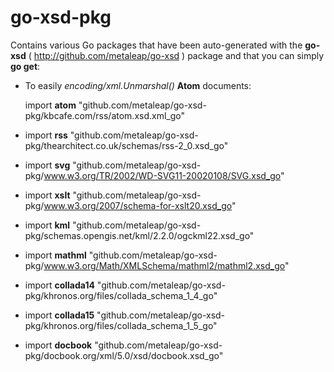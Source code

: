 go-xsd-pkg
==========


Contains various Go packages that have been auto-generated with the **go-xsd** ( http://github.com/metaleap/go-xsd ) package and that you can simply **go get**:

- To easily *encoding/xml.Unmarshal()* **Atom** documents:

    import **atom** "github.com/metaleap/go-xsd-pkg/kbcafe.com/rss/atom.xsd.xml_go"

- import **rss** "github.com/metaleap/go-xsd-pkg/thearchitect.co.uk/schemas/rss-2_0.xsd_go"

- import **svg** "github.com/metaleap/go-xsd-pkg/www.w3.org/TR/2002/WD-SVG11-20020108/SVG.xsd_go"

- import **xslt** "github.com/metaleap/go-xsd-pkg/www.w3.org/2007/schema-for-xslt20.xsd_go"

- import **kml** "github.com/metaleap/go-xsd-pkg/schemas.opengis.net/kml/2.2.0/ogckml22.xsd_go"

- import **mathml** "github.com/metaleap/go-xsd-pkg/www.w3.org/Math/XMLSchema/mathml2/mathml2.xsd_go"

- import **collada14** "github.com/metaleap/go-xsd-pkg/khronos.org/files/collada_schema_1_4_go"

- import **collada15** "github.com/metaleap/go-xsd-pkg/khronos.org/files/collada_schema_1_5_go"

- import **docbook** "github.com/metaleap/go-xsd-pkg/docbook.org/xml/5.0/xsd/docbook.xsd_go"
